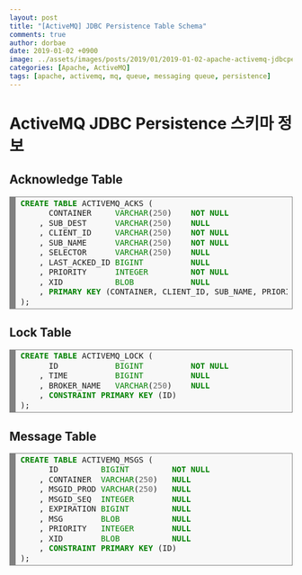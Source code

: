 ```yaml
---
layout: post
title: "[ActiveMQ] JDBC Persistence Table Schema"
comments: true
author: dorbae
date: 2019-01-02 +0900
image: ../assets/images/posts/2019/01/2019-01-02-apache-activemq-jdbcpersistenceschema_thumnail.png
categories: [Apache, ActiveMQ]
tags: [apache, activemq, mq, queue, messaging queue, persistence]
---
```


# ActiveMQ JDBC Persistence 스키마 정보

## Acknowledge Table

<div markdown="1" style="background: #f8f8f8; overflow:auto;width:auto;border:solid gray;border-width:.1em .1em .1em .8em;padding:.2em .6em;"><pre style="margin: 0; line-height: 125%"><span style="color: #008000; font-weight: bold">CREATE</span> <span style="color: #008000; font-weight: bold">TABLE</span> ACTIVEMQ_ACKS (
      CONTAINER     <span style="color: #008000">VARCHAR</span>(<span style="color: #666666">250</span>)    <span style="color: #008000; font-weight: bold">NOT</span> <span style="color: #008000; font-weight: bold">NULL</span>
    , SUB_DEST      <span style="color: #008000">VARCHAR</span>(<span style="color: #666666">250</span>)    <span style="color: #008000; font-weight: bold">NULL</span>
    , CLIENT_ID     <span style="color: #008000">VARCHAR</span>(<span style="color: #666666">250</span>)    <span style="color: #008000; font-weight: bold">NOT</span> <span style="color: #008000; font-weight: bold">NULL</span>
    , SUB_NAME      <span style="color: #008000">VARCHAR</span>(<span style="color: #666666">250</span>)    <span style="color: #008000; font-weight: bold">NOT</span> <span style="color: #008000; font-weight: bold">NULL</span>
    , SELECTOR      <span style="color: #008000">VARCHAR</span>(<span style="color: #666666">250</span>)    <span style="color: #008000; font-weight: bold">NULL</span>
    , LAST_ACKED_ID <span style="color: #008000">BIGINT</span>          <span style="color: #008000; font-weight: bold">NULL</span>
    , PRIORITY      <span style="color: #008000">INTEGER</span>         <span style="color: #008000; font-weight: bold">NOT</span> <span style="color: #008000; font-weight: bold">NULL</span>
    , XID           <span style="color: #008000">BLOB</span>            <span style="color: #008000; font-weight: bold">NULL</span>
    , <span style="color: #008000; font-weight: bold">PRIMARY</span> <span style="color: #008000; font-weight: bold">KEY</span> (CONTAINER, CLIENT_ID, SUB_NAME, PRIORITY)
);
</pre></div>     
     
## Lock Table

<div style="background: #f8f8f8; overflow:auto;width:auto;border:solid gray;border-width:.1em .1em .1em .8em;padding:.2em .6em;"><pre style="margin: 0; line-height: 125%"><span style="color: #008000; font-weight: bold">CREATE</span> <span style="color: #008000; font-weight: bold">TABLE</span> ACTIVEMQ_LOCK (
      ID            <span style="color: #008000">BIGINT</span>          <span style="color: #008000; font-weight: bold">NOT</span> <span style="color: #008000; font-weight: bold">NULL</span>
    , TIME          <span style="color: #008000">BIGINT</span>          <span style="color: #008000; font-weight: bold">NULL</span>
    , BROKER_NAME   <span style="color: #008000">VARCHAR</span>(<span style="color: #666666">250</span>)    <span style="color: #008000; font-weight: bold">NULL</span>
    , <span style="color: #008000; font-weight: bold">CONSTRAINT</span> <span style="color: #008000; font-weight: bold">PRIMARY</span> <span style="color: #008000; font-weight: bold">KEY</span> (ID)
);
</pre></div>    
     
## Message Table

<div style="background: #f8f8f8; overflow:auto;width:auto;border:solid gray;border-width:.1em .1em .1em .8em;padding:.2em .6em;"><pre style="margin: 0; line-height: 125%"><span style="color: #008000; font-weight: bold">CREATE</span> <span style="color: #008000; font-weight: bold">TABLE</span> ACTIVEMQ_MSGS (
      ID         <span style="color: #008000">BIGINT</span>         <span style="color: #008000; font-weight: bold">NOT</span> <span style="color: #008000; font-weight: bold">NULL</span>
    , CONTAINER  <span style="color: #008000">VARCHAR</span>(<span style="color: #666666">250</span>)   <span style="color: #008000; font-weight: bold">NULL</span>
    , MSGID_PROD <span style="color: #008000">VARCHAR</span>(<span style="color: #666666">250</span>)   <span style="color: #008000; font-weight: bold">NULL</span>
    , MSGID_SEQ  <span style="color: #008000">INTEGER</span>        <span style="color: #008000; font-weight: bold">NULL</span>
    , EXPIRATION <span style="color: #008000">BIGINT</span>         <span style="color: #008000; font-weight: bold">NULL</span>
    , MSG        <span style="color: #008000">BLOB</span>           <span style="color: #008000; font-weight: bold">NULL</span>
    , PRIORITY   <span style="color: #008000">INTEGER</span>        <span style="color: #008000; font-weight: bold">NULL</span>
    , XID        <span style="color: #008000">BLOB</span>           <span style="color: #008000; font-weight: bold">NULL</span>
    , <span style="color: #008000; font-weight: bold">CONSTRAINT</span> <span style="color: #008000; font-weight: bold">PRIMARY</span> <span style="color: #008000; font-weight: bold">KEY</span> (ID)
);
</pre></div>
